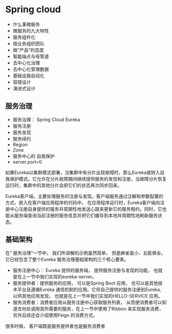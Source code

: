 # Spring cloud

- 什么事微服务
- 微服务的九大特性
- 服务组件化
- 按业务组织团队
- 做“产品”的态度
- 智能端点与哑管道
- 去中心化治理
- 去中心化管理数据
- 基础设施自动化
- 容错设计
- 演进式设计

## 服务治理

- 服务治理： Spring Cloud Eureka
- 服务注册
- 服务发现
- 服务续约
- Region
- Zone
- 服务中心的 自我保护
- server.port=0

如果Eureka以集群模式部署，当集群中有分片出现故障时，那么Eureka就转入自我保护模式。它允许在分片故障期间继续提供服务的发现和注册，当故障分片恢复运行时，集群中的其他分片会把它们的状态再次同步回来。

Eureka客户端，主要处理服务的注册与发现。客户端服务通过注解和参数配置的方式，嵌入在客户端应用程序的代码中， 在应用程序运行时，Eureka客户端向注册中心注册自身提供的服务并周期性地发送心跳来更新它的服务租约。同时，它也能从服务端查询当前注册的服务信息并把它们缓存到本地并周期性地刷新服务状态。

## 基础架构

在“ 服务治理”一节中， 我们所讲解的示例虽然简单， 但是麻雀虽小、五脏俱全。它已经包含了整个Eureka 服务治理基础架构的三个核心要素。

- 服务注册中心： Eureka 提供的服务端， 提供服务注册与发现的功能， 也就是在上一节中我们实现的eureka-server。
- 服务提供者：提供服务的应用， 可以是Spring Boot 应用， 也可以是其他技术平台且遵循Eureka 通信机制的应用。它将自己提供的服务注册到Eureka, 以供其他应用发现， 也就是在上一节中我们实现的HELLO-SERVICE 应用。
- 服务消费者：消费者应用从服务注册中心获取服务列表， 从而使消费者可以知道去何处调用其所需要的服务，在上一节中使用了Ribbon 来实现服务消费，另外后续还会介绍使用Feign 的消费方式。

很多时候， 客户端既是服务提供者也是服务消费者